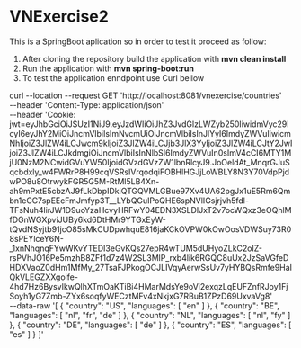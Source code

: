 # VNExercise2
This is a SpringBoot aplication so in order to test it proceed as follow:

1. After cloning the repository build the application with **mvn clean install**
2. Run the application with **mvn spring-boot:run**
3. To test the application enndpoint use Curl bellow

curl --location --request GET 'http://localhost:8081/vnexercise/countries' \
--header 'Content-Type: application/json' \
--header 'Cookie: jwt=eyJhbGciOiJSUzI1NiJ9.eyJzdWIiOiJhZ3JvdGlzLWZyb250IiwidmVyc29lcyI6eyJhY2MiOiJncmVlbiIsImNvcmUiOiJncmVlbiIsInJlYyI6ImdyZWVuIiwicmNhIjoiZ3JlZW4iLCJwcm9kIjoiZ3JlZW4iLCJjb3JlX3YyIjoiZ3JlZW4iLCJtY2JwIjoiZ3JlZW4iLCJkdmgiOiJncmVlbiIsInNlbSI6ImdyZWVuIn0sImV4cCI6MTY1MjU0NzM2NCwidGVuYW50IjoidGVzdGVzZW1lbnRlcyJ9.JoOeldAt_MnqrGJuSqcbdxly_w4FWRrP8H99cqVSRsIVrqodqiFOBHlHGJjLoWBLY8N3Y70VdpPjdwPO8u8OtrwykFGR5G5M-RtMl5LB4Xn-ah9mPxtE5cbzAJ9fLkDbpIDkiQTGQVMLGBue97Xv4UA62pgJx1uE5Rm6Qmbn1eCC7spEEcFmJmfyp3T__LYbQGuIPoQHE6spNVlIGsjrjvh5fdl-TFsNuh4lirJW1D9uoYzaHcvyHRFwY04EDN3XSLDIJxT2v7ocWQxz3eOQhlMfDGnWGXpviJUBy6kd6DtHMr9YTGxEyW-tQvdNSyjtb91jcO85sMkCUDpwhquE816jaKCkOVPW0kOwOosVDWSuy73R08sPEYlceY6N-_1xnNhqnqFYwWKvYTEDI3eGvKQs27epR4wTUM5dUHyoZLkC2olZ-rsPVhJO16Pe5mzhB8ZFf1d7z4W2SL3MlP_rxb4lik6RGQC8uUx2JzSaVGfeDHDXVaoZ0dHm1MfMy_27TsaFJPkogOCJLIVqyAerwSsUv7yHYBQsRmfe9HaIQkVLEGZXXgoife-4hd7Hz6BysvIkwQlhXTmOaKTiBi4HMarMdsYe9oVi2exqzLqEUFZnfRJoy1FjSoyh1yG7Zmb-ZYx6soqfyWECztMFv4xNkjxG7RBuB1ZPzD69UxvaVg8' \
--data-raw '[
    {
        "country": "US",
        "languages": [
            "en"
        ]
    },
    {
        "country": "BE",
        "languages": [
            "nl",
            "fr",
            "de"
        ]
    },
    {
        "country": "NL",
        "languages": [
            "nl",
            "fy"
        ]
    },
    {
        "country": "DE",
        "languages": [
            "de"
        ]
    },
    {
        "country": "ES",
        "languages": [
            "es"
        ]
    }
]'
